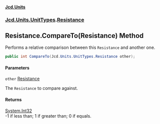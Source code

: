 #### [Jcd.Units](index.md 'index')
### [Jcd.Units.UnitTypes](Jcd.Units.UnitTypes.md 'Jcd.Units.UnitTypes').[Resistance](Jcd.Units.UnitTypes.Resistance.md 'Jcd.Units.UnitTypes.Resistance')

## Resistance.CompareTo(Resistance) Method

Performs a relative comparison between this `Resistance` and another one.

```csharp
public int CompareTo(Jcd.Units.UnitTypes.Resistance other);
```
#### Parameters

<a name='Jcd.Units.UnitTypes.Resistance.CompareTo(Jcd.Units.UnitTypes.Resistance).other'></a>

`other` [Resistance](Jcd.Units.UnitTypes.Resistance.md 'Jcd.Units.UnitTypes.Resistance')

The `Resistance` to compare against.

#### Returns
[System.Int32](https://docs.microsoft.com/en-us/dotnet/api/System.Int32 'System.Int32')  
-1 if less than; 1 if greater than; 0 if equals.